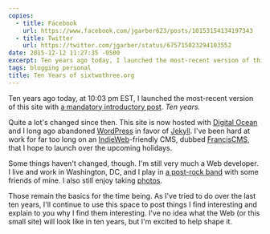 ```yaml
---
copies:
  - title: Facebook
    url: https://www.facebook.com/jgarber623/posts/10153154134197343
  - title: Twitter
    url: https://twitter.com/jgarber/status/675715023294103552
date: 2015-12-12 11:27:35 -0500
excerpt: Ten years ago today, I launched the most-recent version of this site.
tags: blogging personal
title: Ten Years of sixtwothree.org
---
```


Ten years ago today, at 10:03 pm EST, I launched the most-recent version of this site with [a mandatory introductory post](/posts/mandatory-introductory-post). _Ten years._

Quite a lot's changed since then. This site is now hosted with [Digital Ocean](https://www.digitalocean.com/) and I long ago abandoned [WordPress](https://wordpress.org/) in favor of [Jekyll](http://jekyllrb.com/). I've been hard at work for far too long on an [IndieWeb](http://indiewebcamp.com/)-friendly CMS, dubbed [FrancisCMS](https://github.com/jgarber623/FrancisCMS), that I hope to launch over the upcoming holidays.

Some things haven't changed, though. I'm still very much a Web developer. I live and work in Washington, DC, and I play in [a post-rock band](https://whoistheorchid.com/) with some friends of mine. I also still enjoy taking [photos](https://www.flickr.com/photos/jgarber/).

Those remain the basics for the time being. As I've tried to do over the last ten years, I'll continue to use this space to post things I find interesting and explain to you why I find them interesting. I've no idea what the Web (or this small site) will look like in ten years, but I'm excited to help shape it.